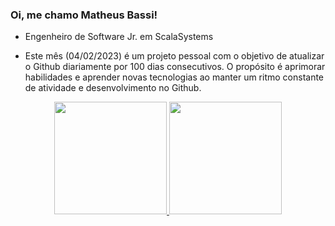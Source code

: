 ### Oi, me chamo Matheus Bassi!

- Engenheiro de Software Jr. em ScalaSystems

- Este mês (04/02/2023) é um projeto pessoal com o objetivo de atualizar o Github diariamente por 100 dias consecutivos. O propósito é aprimorar habilidades e aprender novas tecnologias ao manter um ritmo constante de atividade e desenvolvimento no Github.

<div align="center">
  <a href="https://github.com/mtbassi">
  <img height="180em" src="https://github-readme-stats.vercel.app/api?username=mtbassi&show_icons=true&theme=dark&include_all_commits=true&count_private=true"/>
  <img height="180em" src="https://github-readme-stats.vercel.app/api/top-langs/?username=mtbassi&layout=compact&langs_count=7&theme=dark"/>
</div>
